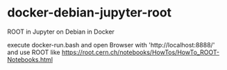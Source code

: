 # docker-debian-jupyter-root
ROOT in Jupyter on Debian in Docker

execute docker-run.bash and open Browser with 'http://localhost:8888/' and use ROOT like https://root.cern.ch/notebooks/HowTos/HowTo_ROOT-Notebooks.html
